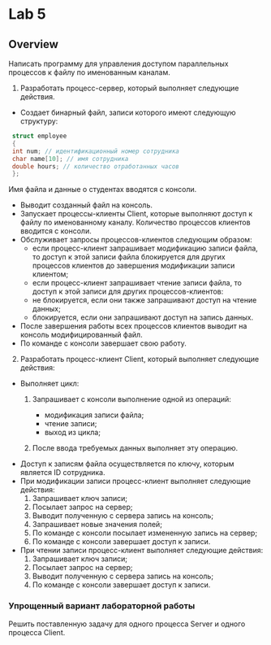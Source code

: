 # Lab 5

## Overview

Написать программу для управления доступом параллельных процессов к файлу по
именованным каналам.

1. Разработать процесс-сервер, который выполняет следующие действия.
  * Создает бинарный файл, записи которого имеют следующую структуру:
     
  ```c++
   struct employee
   {
   int num; // идентификационный номер сотрудника
   char name[10]; // имя сотрудника
   double hours; // количество отработанных часов
   };
  ```
  
  Имя файла и данные о студентах вводятся с консоли.
  * Выводит созданный файл на консоль.
  * Запускает процессы-клиенты Client, которые выполняют доступ к файлу по именованному
  каналу. Количество процессов клиентов вводится с консоли.
  * Обслуживает запросы процессов-клиентов следующим образом:
    - если процесс-клиент запрашивает модификацию записи файла, то доступ к этой записи файла
    блокируется для других процессов клиентов до завершения модификации записи клиентом;
    - если процесс-клиент запрашивает чтение записи файла, то доступ к этой записи для других
    процессов-клиентов:
    - не блокируется, если они также запрашивают доступ на чтение данных;
    - блокируется, если они запрашивают доступ на запись данных.
  * После завершения работы всех процессов клиентов выводит на консоль модифицированный файл.
  * По команде с консоли завершает свою работу.
2. Разработать процесс-клиент Client, который выполняет следующие действия:
  * Выполняет цикл:
    1) Запрашивает с консоли выполнение одной из операций:
       
        - модификация записи файла;
        - чтение записи;
        - выход из цикла;
        
    2) После ввода требуемых данных выполняет эту операцию.
  * Доступ к записям файла осуществляется по ключу, которым является ID сотрудника.
  * При модификации записи процесс-клиент выполняет следующие действия:
    1) Запрашивает ключ записи;
    2) Посылает запрос на сервер;
    3) Выводит полученную с сервера запись на консоль;
    4) Запрашивает новые значения полей;
    5) По команде с консоли посылает измененную запись на сервер;
    6) По команде с консоли завершает доступ к записи.
  * При чтении записи процесс-клиент выполняет следующие действия:
    1) Запрашивает ключ записи;
    2) Посылает запрос на сервер;
    3) Выводит полученную с сервера запись на консоль;
    4) По команде с консоли завершает доступ к записи.
      
### Упрощенный вариант лабораторной работы

Решить поставленную задачу для одного процесса Server и одного процесса Client.
